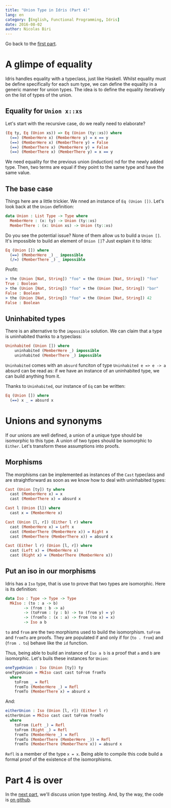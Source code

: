 ```yaml
---
title: "Union Type in Idris (Part 4)"
lang: en
category: [English, Functional Programming, Idris]
date: 2016-08-02
author: Nicolas Biri
---
```


Go back to the [first part](http://nicolas.biri.name/posts/2016-07-26-union-type-in-idris-part-1.html).

# A glimpe of equality

Idris handles equality with a typeclass, just like Haskell. Whilst equality
must be define specifically for each sum type, we can define the equality in a
generic manner for union types. The idea is to define the equality iteratively
on the list of types of the union.

## Equality for `Union x::xs`

Let's start with the recursive case, do we really need to elaborate?

```idris
(Eq ty, Eq (Union xs)) => Eq (Union (ty::xs)) where
  (==) (MemberHere x) (MemberHere y) = x == y
  (==) (MemberHere x) (MemberThere y) = False
  (==) (MemberThere x) (MemberHere y) = False
  (==) (MemberThere x) (MemberThere y) = x == y
```

We need equality for the previous union (induction) nd for the newly added type.
Then, two terms are equal if they point to the same type and have the same value.

## The base case

Things here are a little trickier. We nned an instance of `Eq (Union [])`.
Let's look back at the `Union` definition:

```idris
data Union : List Type -> Type where
  MemberHere : (x: ty) -> Union (ty::xs)
  MemberThere : (x: Union xs) -> Union (ty::xs)
```

Do you see the potential issue? None of them allow us to build a `Union []`.
It's impossible to build an element of `Union []`? Just explain it to Idris:

```idris
Eq (Union []) where
  (==) (MemberHere _) _ impossible
  (/=) (MemberThere _) _ impossible
```

Profit:

```idris
> the (Union [Nat, String]) "foo" = the (Union [Nat, String]) "foo"
True : Boolean
> the (Union [Nat, String]) "foo" = the (Union [Nat, String]) "bar"
False : Boolean
> the (Union [Nat, String]) "foo" = the (Union [Nat, String]) 42
False : Boolean
```

## Uninhabited types

There is an alternative to the `impossible` solution. We can claim that a type
is uninhabited thanks to a typeclass:

```idris
Uninhabited (Union []) where
    uninhabited (MemberHere _) impossible
    uninhabited (MemberThere _) impossible
```
`Uninhabited` comes with an `absurd` funciton of type `Uninhabited e => e -> a`
absurd can be read as: if we have an instance of an uninhabited type, we can
build anything from it.

Thanks to `Uninhabited`, our instance of `Eq` can be written:

```idris
Eq (Union []) where
  (==) x _ = absurd x
```

# Unions and synonyms

If our unions are well defined, a union of a unique type should be isomorphic
to this type. A union of two types should be isomorphic to `Either`. Let's
transform these assumptions into proofs.

## Morphisms

The morphisms can be implemented as instances of the `Cast` typeclass and are
straightforward as soon as we know how to deal with uninhabited types:

```idris
Cast (Union [ty]) ty where
  cast (MemberHere x) = x
  cast (MemberThere x) = absurd x

Cast l (Union [l]) where
  cast x = (MemberHere x)

Cast (Union [l, r]) (Either l r) where
  cast (MemberHere x) = Left x
  cast (MemberThere (MemberHere x)) = Right x
  cast (MemberThere (MemberThere x)) = absurd x

Cast (Either l r) (Union [l, r]) where
  cast (Left x) = (MemberHere x)
  cast (Right x) = (MemberThere (MemberHere x))

```

## Put an iso in our morphisms

Idris has a `Iso` type, that is use to prove that two types are isomorphic.
Here is its definition:

```idris
data Iso : Type -> Type -> Type
  MkIso : (to : a -> b)
        -> (from : b -> a)
        -> (toFrom : (y : b) -> to (from y) = y)
        -> (fromTo : (x : a) -> from (to x) = x)
        -> Iso a b
```

`to` and `from` are the two morphisms used to build the isomorphism. `toFrom`
and `fromTo` are proofs. They are populated if and only if for (`to . from`)
and (`from . to`) behave like the `id` function.

Thus, being able to build an instance of `Iso a b` is a proof that `a` and `b`
are isomorphic. Let's buils these instances for `Union`:

```idris
oneTypeUnion : Iso (Union [ty]) ty
oneTypeUnion = MkIso cast cast toFrom fromTo
  where
    toFrom _ = Refl
    fromTo (MemberHere _) = Refl
    fromTo (MemberThere x) = absurd x
```

And:

```idris
eitherUnion : Iso (Union [l, r]) (Either l r)
eitherUnion = MkIso cast cast toFrom fromTo
  where
    toFrom (Left _) = Refl
    toFrom (Right _) = Refl
    fromTo (MemberHere _) = Refl
    fromTo (MemberThere (MemberHere _)) = Refl
    fromTo (MemberThere (MemberThere x)) = absurd x
```

`Refl` is a member of the type `x = x`.
Being able to compile this code build a formal proof of the existence of the isomorphisms.

# Part 4 is over

In the [next part](http://nicolas.biri.name/posts/2016-08-14-union-type-in-idris-part-5.html), we'll discuss union type testing.
And, by the way, the code is [on github](https://github.com/berewt/UnionType).
